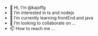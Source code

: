 - 👋 Hi, I’m @kajoffg
- 👀 I’m interested in ts and nodejs
- 🌱 I’m currently learning frontEnd and java
- 💞️ I’m looking to collaborate on ...
- 📫 How to reach me ...

<!---
kajoffg/kajoffg is a ✨ special ✨ repository because its `README.md` (this file) appears on your GitHub profile.
You can click the Preview link to take a look at your changes.
--->
